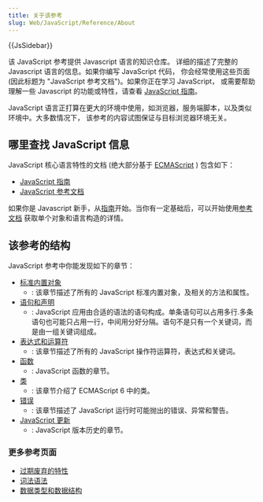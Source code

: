 ```yaml
---
title: 关于该参考
slug: Web/JavaScript/Reference/About
---
```

{{JsSidebar}}

该 JavaScript 参考提供 Javascript 语言的知识仓库。 详细的描述了完整的 Javascript 语言的信息。如果你编写 JavaScript 代码， 你会经常使用这些页面 (因此标题为 "JavaScript 参考文档")。如果你正在学习 JavaScript， 或需要帮助理解一些 Javascript 的功能或特性，请查看 [JavaScript 指南](/zh-CN/docs/Web/JavaScript/Guide)。

JavaScript 语言正打算在更大的环境中使用，如浏览器，服务端脚本，以及类似环境中。大多数情况下， 该参考的内容试图保证与目标浏览器环境无关。

## 哪里查找 JavaScript 信息

JavaScript 核心语言特性的文档 (绝大部分基于 [ECMAScript](/zh-CN/docs/Web/JavaScript/Language_Resources) ) 包含如下：

- [JavaScript 指南](/zh-CN/docs/Web/JavaScript/Guide)
- [JavaScript 参考文档](/zh-CN/docs/Web/JavaScript/Reference)

如果你是 Javascript 新手，从[指南](/zh-CN/docs/Web/JavaScript/Guide)开始。当你有一定基础后，可以开始使用[参考文档](/zh-CN/docs/Web/JavaScript/Reference) 获取单个对象和语言构造的详情。

## 该参考的结构

JavaScript 参考中你能发现如下的章节：

- [标准内置对象](/zh-CN/docs/Web/JavaScript/Reference/Global_Objects)
  - : 该章节描述了所有的 JavaScript 标准内置对象，及相关的方法和属性。
- [语句和声明](/zh-CN/docs/Web/JavaScript/Reference/Statements)
  - : JavaScript 应用由合适的语法的语句构成。单条语句可以占用多行.多条语句也可能只占用一行，中间用分好分隔。语句不是只有一个关键词，而是由一组关键词组成。
- [表达式和运算符](/zh-CN/docs/Web/JavaScript/Reference/Operators)
  - : 该章节描述了所有的 JavaScript 操作符运算符，表达式和关键词。
- [函数](/zh-CN/docs/Web/JavaScript/Reference/Functions)
  - : JavaScript 函数的章节。
- [类](/zh-CN/docs/Web/JavaScript/Reference/Classes)
  - : 该章节介绍了 ECMAScript 6 中的类。
- [错误](/zh-CN/docs/Web/JavaScript/Reference/Errors)
  - : 该章节描述了 JavaScript 运行时可能抛出的错误、异常和警告。
- [JavaScript 更新](/zh-CN/docs/Web/JavaScript/New_in_JavaScript)
  - : JavaScript 版本历史的章节。

### 更多参考页面

- [过期废弃的特性](/zh-CN/docs/Web/JavaScript/Reference/Deprecated_and_obsolete_features)
- [词法语法](/zh-CN/docs/Web/JavaScript/Reference/Lexical_grammar)
- [数据类型和数据结构](/zh-CN/docs/Web/JavaScript/Data_structures)
